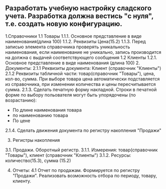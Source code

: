 ## Разработать учебную настройку сладского учета. Разработка должна вестись "с нуля", т.е. создать новую конфигурацию.

1.Справочники
1.1 Товары
   1.1.1. Основное представление в виде наименования(длина 100)
   1.1.2. Реквизиты
            Цена(15.2) 
   1.1.3. Перед записью элемента справочника проверять уникальность наименования, если наименование не уникально, запись производится на должна с выдачей соответствующего сообщения
1.2 Клиенты
   1.2.1. Основное представление в виде наименования (длина 100)
2. Документы:
  2.1.1 Реквизиты документа: Клиент (справочник "Клиенты")
  2.1.2 Реквизиты табличной части: товар(справочник "Товары"), цена, кол-во, сумма. При выборе товара цена автоматически подставляется из справочника, при изменении количества и цены пересчитывается сумма.
  2.1.3. Сделать печатную форму накладной. Строки в печатной форме по выбору польователя могут быть упорядочены (по возрастанию):
   - По длине наименования товара
   - по наименованию товара
   - По цене

  2.1.4. Сделать движения документа по регистру накопления "Продажи"

3. Регистры накопления

 3.1. Продажи. Оборотный регистр.
 3.1.1. Измерения: товар(справочник "Товары"), клиент (справочник "Клиенты")
 3.1.2. Ресурсы: количество(15.3), сумма (15.2)

4. Отчеты:
 4.1 Отчет по продажам. Формируется по регистру "Продажи". Реализовать возможность отбора по периоду, товару, клиенту.
